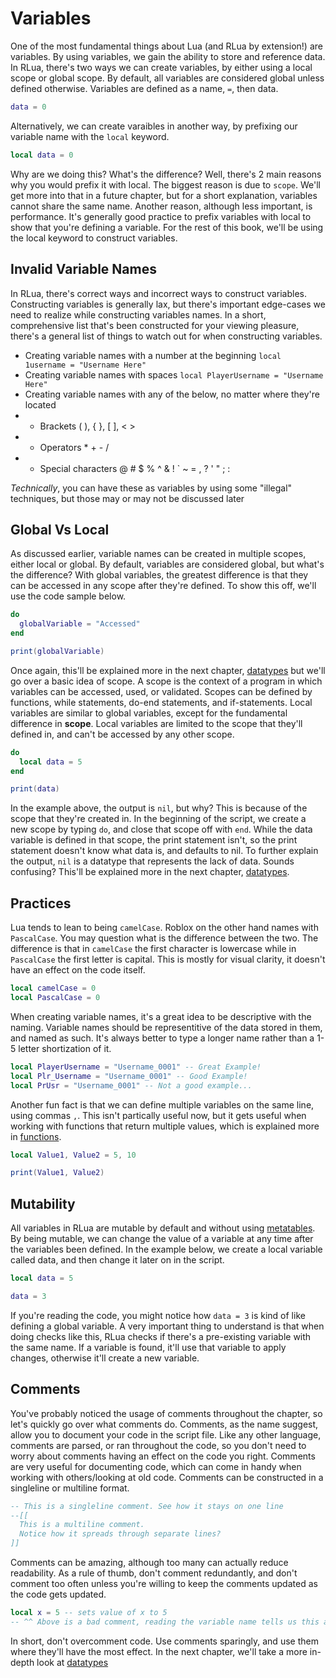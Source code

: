 # Variables

One of the most fundamental things about Lua (and RLua by extension!) are variables. By using variables, we gain the ability to store and reference data. In RLua, there's two ways we can create variables, by either using a local scope or global scope. By default, all variables are considered global unless defined otherwise. Variables are defined as a name, `=`, then data.

```lua
data = 0
```

Alternatively, we can create varaibles in another way, by prefixing our variable name with the `local` keyword.

```lua
local data = 0
```

Why are we doing this? What's the difference? Well, there's 2 main reasons why you would prefix it with local. The biggest reason is due to `scope`. We'll get more into that in a future chapter, but for a short explanation, variables cannot share the same name. Another reason, although less important, is performance. It's generally good practice to prefix variables with local to show that you're defining a variable. For the rest of this book, we'll be using the local keyword to construct variables.





## Invalid Variable Names

In RLua, there's correct ways and incorrect ways to construct variables. Constructing variables is generally lax, but there's important edge-cases we need to realize while constructing variables names. In a short, comprehensive list that's been constructed for your viewing pleasure, there's a general list of things to watch out for when constructing variables.

- Creating variable names with a number at the beginning `local 1username = "Username Here" `
- Creating variable names with spaces `local PlayerUsername = "Username Here"`
- Creating variable names with any of the below, no matter where they're located 
- - Brackets ( ), { }, [ ], < >
- - Operators \* + - /
- - Special characters @ # \$ % ^ & ! ` ~ = , ? ' " ; :

_Technically_, you can have these as variables by using some "illegal" techniques, but those may or may not be discussed later





## Global Vs Local
As discussed earlier, variable names can be created in multiple scopes, either local or global. By default, variables are considered global, but what's the difference? With global variables, the greatest difference is that they can be accessed in any scope after they're defined. To show this off, we'll use the code sample below.

```lua
do
  globalVariable = "Accessed"
end

print(globalVariable)
```

Once again, this'll be explained more in the next chapter, [datatypes](./chapter_12_Datatypes) but we'll go over a basic idea of scope. A scope is the context of a program in which variables can be accessed, used, or validated. Scopes can be defined by functions, while statements, do-end statements, and if-statements. Local variables are similar to global variables, except for the fundamental difference in **scope**. Local variables are limited to the scope that they'll defined in, and can't be accessed by any other scope.

```lua
do
  local data = 5
end

print(data)
```

In the example above, the output is `nil`, but why? This is because of the scope that they're created in. In the beginning of the script, we create a new scope by typing `do`, and close that scope off with `end`. While the data variable is defined in that scope, the print statement isn't, so the print statement doesn't know what data is, and defaults to nil. To further explain the output, `nil` is a datatype that represents the lack of data. Sounds confusing? This'll be explained more in the next chapter, [datatypes](./chapter_12_Datatypes.md).





## Practices

Lua tends to lean to being `camelCase`. Roblox on the other hand names with `PascalCase`. You may question what is the difference between the two. The difference is that in `camelCase` the first character is lowercase while in `PascalCase` the first letter is capital. This is mostly for visual clarity, it doesn't have an effect on the code itself.

```lua
local camelCase = 0
local PascalCase = 0
```

When creating variable names, it's a great idea to be descriptive with the naming. Variable names should be representitive of the data stored in them, and named as such. It's always better to type a longer name rather than a 1-5 letter shortization of it. 

```lua
local PlayerUsername = "Username_0001" -- Great Example!
local Plr_Username = "Username_0001" -- Good Example! 
local PrUsr = "Username_0001" -- Not a good example...
```

Another fun fact is that we can define multiple variables on the same line, using commas `,`. This isn't partically useful now, but it gets useful when working with functions that return multiple values, which is explained more in [functions](./chapter_21_Functions.md).

```lua
local Value1, Value2 = 5, 10

print(Value1, Value2)
```



## Mutability

All variables in RLua are mutable by default and without using [metatables](https://www.lua.org/pil/13.html). By being mutable, we can change the value of a variable at any time after the variables been defined. In the example below, we create a local variable called data, and then change it later on in the script.

```lua
local data = 5

data = 3
```

If you're reading the code, you might notice how `data = 3` is kind of like defining a global variable. A very important thing to understand is that when doing checks like this, RLua checks if there's a pre-existing variable with the same name. If a variable is found, it'll use that variable to apply changes, otherwise it'll create a new variable. 





## Comments 

You've probably noticed the usage of comments throughout the chapter, so let's quickly go over what comments do. Comments, as the name suggest, allow you to document your code in the script file. Like any other language, comments are parsed, or ran throughout the code, so you don't need to worry about comments having an effect on the code you right. Comments are very useful for documenting code, which can come in handy when working with others/looking at old code. Comments can be constructed in a singleline or multiline format. 

```lua
-- This is a singleline comment. See how it stays on one line
--[[ 
  This is a multiline comment.
  Notice how it spreads through separate lines?
]]
``` 

Comments can be amazing, although too many can actually reduce readability. As a rule of thumb, don't comment redundantly, and don't comment too often unless you're willing to keep the comments updated as the code gets updated.

```lua
local x = 5 -- sets value of x to 5
-- ^^ Above is a bad comment, reading the variable name tells us this already
```

In short, don't overcomment code. Use comments sparingly, and use them where they'll have the most effect. In the next chapter, we'll take a more in-depth look at [datatypes](./chapter_12_Datatypes.md)